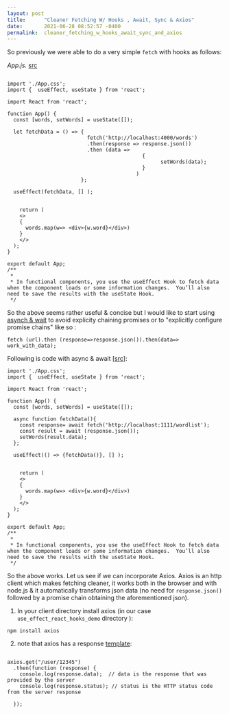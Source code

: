 ```yaml
---
layout: post
title:      "Cleaner Fetching W/ Hooks , Await, Sync & Axios"
date:       2021-06-28 08:52:57 -0400
permalink:  cleaner_fetching_w_hooks_await_sync_and_axios
---
```



So previously we were able to do a very simple `fetch` with hooks as follows:

*App.js.* [src](https://github.com/mrarthurwhite/fetch_hooks_react_demo)
```

import './App.css';
import {  useEffect, useState } from 'react';

import React from 'react';

function App() {
  const [words, setWords] = useState([]);

  let fetchData = () => {
                          fetch('http://localhost:4000/words')
                          .then(response => response.json())
                          .then (data =>
                                            {
                                                  setWords(data);
                                            } 
                                          )
                        };

  useEffect(fetchData, [] );


    return (
    <>
    {
      words.map(w=> <div>{w.word}</div>)
    }
    </>
  );
}

export default App;
/**
 *
 * In functional components, you use the useEffect Hook to fetch data when the component loads or some information changes.  You’ll also need to save the results with the useState Hook.   
 */
```

So the above seems rather useful & concise but I would like to start using[ asynch & wait](https://developer.mozilla.org/en-US/docs/Web/JavaScript/Reference/Statements/async_function) to avoid explicity chaining promises or to "explicitly configure promise chains" like so : 

`fetch (url).then (response=>response.json()).then(data=> work_with_data);`

Following is code with async & await [[src](https://github.com/mrarthurwhite/use_effect_react_hooks_demo/blob/master/use_effect_initial_demo/src/App.js)]: 

```
import './App.css';
import {  useEffect, useState } from 'react';

import React from 'react';

function App() {
  const [words, setWords] = useState([]);

  async function fetchData(){
    const response= await fetch('http://localhost:1111/wordlist');
    const result = await (response.json());
    setWords(result.data);
  };

  useEffect(() => {fetchData()}, [] );


    return (
    <>
    {
      words.map(w=> <div>{w.word}</div>)
    }
    </>
  );
}

export default App;
/**
 *
 * In functional components, you use the useEffect Hook to fetch data when the component loads or some information changes.  You’ll also need to save the results with the useState Hook.   
 */
```

So the above works. Let us see if we can incorporate Axios. Axios is an http client which makes fetching cleaner, it works both in the browser and with node.js & it automatically transforms json data (no need for `response.json()` followed by a promise chain obtaining the aforementioned json).

1. In your client directory install axios (in our case `use_effect_react_hooks_demo` directory  ):

`npm install axios`

2. note that axios has a response [template](https://axios-http.com/docs/res_schema):

```

axios.get("/user/12345")
  .then(function (response) {
    console.log(response.data);  // data is the response that was provided by the server
    console.log(response.status); // status is the HTTP status code from the server response

  });
	
```



